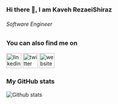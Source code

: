 ### Hi there 👋, I am Kaveh RezaeiShiraz
###### *Software Engineer*
<!--
A Software Engineer with industry experience building web application used by millions of people. Specializing in JavaScript technologies and AWS. Professional experience working with Node.Js, AWS and Drone. 


* Frontend: HTML, CSS, SASS, Vanilla JavaScript, Pug
* Backend: Java, NodeJS, Docker
* Cloud Computing: AWS
* CI/CD: Drone, Jenkins 

-->


### You can also find me on

[<img src='https://cdn.jsdelivr.net/npm/simple-icons@3.0.1/icons/linkedin.svg' alt='linkedin' height='40'>](https://www.linkedin.com/in/KavehRS/) [<img src='https://cdn.jsdelivr.net/npm/simple-icons@3.0.1/icons/twitter.svg' alt='twitter' height='40'>](https://twitter.com/@kavehrs)  [<img src='https://cdn.jsdelivr.net/npm/simple-icons@3.0.1/icons/icloud.svg' alt='website' height='40'>](https://www.kavehrs.com)  



### My GitHub stats

![Github stats](https://github-readme-stats.vercel.app/api?username=kavehrs&show_icons=true)











<!--
**KavehRS/KavehRS** is a ✨ _special_ ✨ repository because its `README.md` (this file) appears on your GitHub profile.

Here are some ideas to get you started:

- 🔭 I’m currently working on ...
- 🌱 I’m currently learning ...
- 👯 I’m looking to collaborate on ...
- 🤔 I’m looking for help with ...
- 💬 Ask me about ...
- 📫 How to reach me: ...
- 😄 Pronouns: ...
- ⚡ Fun fact: ...
-->






